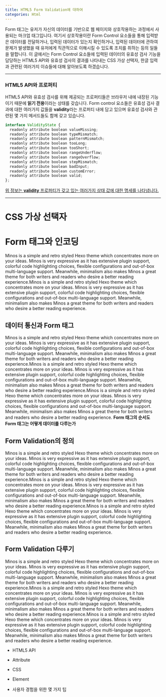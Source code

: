 ```yaml
---
title: HTML5 Form Validation에 대하여
categories: Html
---
```


Form 태그는 유저가 자신의 데이터를 기반으로 웹 페이지와 상호작용하는 과정에서 사용되는 마크업 태그입니다. 여기서 상호작용이란 Form Control 요소들을 통해 입력받은 데이터를 전달하거나, 입력된 데이터가 있는지 확인하거나, 입력된 데이터에 관하여 문제가 발생했을 때 유저에게 직관적으로 이해시킬 수 있도록 조치를 취하는 등의 일들을 말합니다. 이 글에서는 Form Control 요소들에 입력된 데이터의 유효성 검사 기능을 담당하는 HTML5 API와 유효성 검사의 결과를 나타내는 CSS 가상 선택자, 한글 입력과 관련된 여러가지 이슈들에 대해 알아보도록 하겠습니다.

<!-- more -->
---

### HTML5 API와 프로퍼티

HTML5 API와 유효성 검사를 위해 제공되는 프로퍼티들은 브라우저 내에 내장된 기능이기 때문에 **읽기 전용**이라는 상태를 갖습니다. Form control 요소들은 유효성 검사 결과에 대한 여러가지 값들을 **validity**라는 프로퍼티 내에 담고 있으며 유효성 검사와 관련된 몇 가지 메서드들도 함께 갖고 있습니다.

```javascript
interface ValidityState {
  readonly attribute boolean valueMissing;
  readonly attribute boolean typeMismatch;
  readonly attribute boolean patternMismatch;
  readonly attribute boolean tooLong;
  readonly attribute boolean tooShort;
  readonly attribute boolean rangeUnderflow;
  readonly attribute boolean rangeOverflow;
  readonly attribute boolean stepMismatch;
  readonly attribute boolean badInput;
  readonly attribute boolean customError;
  readonly attribute boolean valid;
};
```
[위 정보는 **validity** 프로퍼티가 갖고 있는 여러가지 상태 값에 대한 명세를 나타냅니다.](https://www.w3.org/TR/html5/sec-forms.html#validitystate)




---

# CSS 가상 선택자

# Form 태그와 인코딩

Minos is a simple and retro styled Hexo theme which concentrates more on your ideas. Minos is very expressive as it has extensive plugin support, colorful code highlighting choices, flexible configurations and out-of-box multi-language support. Meanwhile, minimalism also makes Minos a great theme for both writers and readers who desire a better reading experience.Minos is a simple and retro styled Hexo theme which concentrates more on your ideas. Minos is very expressive as it has extensive plugin support, colorful code highlighting choices, flexible configurations and out-of-box multi-language support. Meanwhile, minimalism also makes Minos a great theme for both writers and readers who desire a better reading experience.

## 데이터 통신과 Form 태그

Minos is a simple and retro styled Hexo theme which concentrates more on your ideas. Minos is very expressive as it has extensive plugin support, colorful code highlighting choices, flexible configurations and out-of-box multi-language support. Meanwhile, minimalism also makes Minos a great theme for both writers and readers who desire a better reading experience.Minos is a simple and retro styled Hexo theme which concentrates more on your ideas. Minos is very expressive as it has extensive plugin support, colorful code highlighting choices, flexible configurations and out-of-box multi-language support. Meanwhile, minimalism also makes Minos a great theme for both writers and readers who desire a better reading experience.Minos is a simple and retro styled Hexo theme which concentrates more on your ideas. Minos is very expressive as it has extensive plugin support, colorful code highlighting choices, flexible configurations and out-of-box multi-language support. Meanwhile, minimalism also makes Minos a great theme for both writers and readers who desire a better reading experience.
**Form 태그의 순서도**
**Form 태그는 어떻게 데이터를 다루는가**

## Form Validation의 정의
Minos is a simple and retro styled Hexo theme which concentrates more on your ideas. Minos is very expressive as it has extensive plugin support, colorful code highlighting choices, flexible configurations and out-of-box multi-language support. Meanwhile, minimalism also makes Minos a great theme for both writers and readers who desire a better reading experience.Minos is a simple and retro styled Hexo theme which concentrates more on your ideas. Minos is very expressive as it has extensive plugin support, colorful code highlighting choices, flexible configurations and out-of-box multi-language support. Meanwhile, minimalism also makes Minos a great theme for both writers and readers who desire a better reading experience.Minos is a simple and retro styled Hexo theme which concentrates more on your ideas. Minos is very expressive as it has extensive plugin support, colorful code highlighting choices, flexible configurations and out-of-box multi-language support. Meanwhile, minimalism also makes Minos a great theme for both writers and readers who desire a better reading experience.

## Form Validation 다루기
Minos is a simple and retro styled Hexo theme which concentrates more on your ideas. Minos is very expressive as it has extensive plugin support, colorful code highlighting choices, flexible configurations and out-of-box multi-language support. Meanwhile, minimalism also makes Minos a great theme for both writers and readers who desire a better reading experience.Minos is a simple and retro styled Hexo theme which concentrates more on your ideas. Minos is very expressive as it has extensive plugin support, colorful code highlighting choices, flexible configurations and out-of-box multi-language support. Meanwhile, minimalism also makes Minos a great theme for both writers and readers who desire a better reading experience.Minos is a simple and retro styled Hexo theme which concentrates more on your ideas. Minos is very expressive as it has extensive plugin support, colorful code highlighting choices, flexible configurations and out-of-box multi-language support. Meanwhile, minimalism also makes Minos a great theme for both writers and readers who desire a better reading experience.

- HTML5 API

- Attribute

- CSS

- Element

- 사용자 경험을 위한 몇 가지 팁
